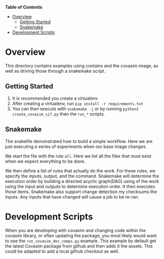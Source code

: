 <!-- START doctoc generated TOC please keep comment here to allow auto update -->
<!-- DON'T EDIT THIS SECTION, INSTEAD RE-RUN doctoc TO UPDATE -->
**Table of Contents**

- [Overview](#overview)
  - [Getting Started](#getting-started)
  - [Snakemake](#snakemake)
- [Development Scripts](#development-scripts)

<!-- END doctoc generated TOC please keep comment here to allow auto update -->

Overview
========

This directory contains examples using contains and the covasim image, as well as driving those through a snakemake script.


Getting Started
---------------

1. It is recommended you create a virtualenv
2. After creating a virtualenv, run  `pip install -r requirements.txt`
3. You can then execute with `snakemake -j` or by running `python3 create_covasim_sif.py` then the `run_*` scripts.

Snakemake
---------

The snakefile demonstrated how to build a simple workflow. Here we are just executing a series of experiments when our base image changes.

We start the file with the rule `all`. Here we list all the files that must exist when we expect everything to be done.

We then define a list of rules that actually do the work. For these rules, we specify the inputs, output, and the command. Snakemake will determine
the execution order by building a directed acyclic graph(DAG) using of the work using the input and outputs to determine execution order. It then executes those items.
Snakemake also support change detection my checksums the inputs. Any inputs that have changed will cause a job to be re-ran. 


Development Scripts
===================
When you are developing with covasim and changing code within the covasim library, or often updating the package, you most likely would want to use the `run_covasim_dev_comps.py` example. This example
by default get the latest Covasim package from github and then adds it the assets. This could be adapted to add a local github checkout as well. 